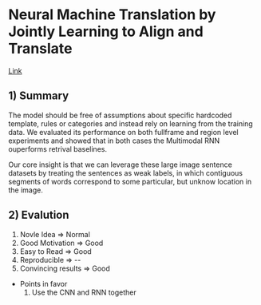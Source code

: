 # Neural Machine Translation by Jointly Learning to Align and Translate
[Link](https://arxiv.org/abs/1409.0473)

## 1) Summary
The model should be free of assumptions about specific hardcoded template, rules or categories and instead rely on learning from the training data.
We evaluated its performance on both fullframe and region level experiments and showed that in both cases the Multimodal RNN ouperforms retrival baselines.

Our core insight is that we can leverage these large image sentence datasets by treating the sentences as weak labels, in which contiguous segments of words correspond to some particular, but unknow location in the image.


## 2) Evalution
 1. Novle Idea => Normal
 2. Good Motivation => Good
 3. Easy to Read => Good
 4. Reproducible => --
 5. Convincing results => Good

  - Points in favor
    1. Use the CNN and RNN together
    
